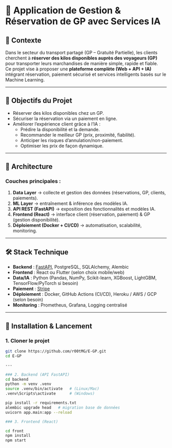 # 🚚 Application de Gestion & Réservation de GP avec Services IA

## 📌 Contexte
Dans le secteur du transport partagé (GP – Gratuité Partielle), les clients cherchent à **réserver des kilos disponibles auprès des voyageurs (GP)** pour transporter leurs marchandises de manière simple, rapide et fiable.  
Ce projet vise à proposer une **plateforme complète (Web + API + IA)** intégrant réservation, paiement sécurisé et services intelligents basés sur le Machine Learning.

---

## 🎯 Objectifs du Projet
- Réserver des kilos disponibles chez un GP.  
- Sécuriser la réservation via un paiement en ligne.  
- Améliorer l’expérience client grâce à l’IA :  
  - Prédire la disponibilité et la demande.  
  - Recommander le meilleur GP (prix, proximité, fiabilité).  
  - Anticiper les risques d’annulation/non-paiement.  
  - Optimiser les prix de façon dynamique.  

---

## 🧩 Architecture
### Couches principales :
1. **Data Layer** → collecte et gestion des données (réservations, GP, clients, paiements).  
2. **ML Layer** → entraînement & inférence des modèles IA.  
3. **API REST (FastAPI)** → exposition des fonctionnalités et modèles IA.  
4. **Frontend (React)** → interface client (réservation, paiement) & GP (gestion disponibilité).  
5. **Déploiement (Docker + CI/CD)** → automatisation, scalabilité, monitoring.  

---

## 🛠️ Stack Technique
- **Backend** : [FastAPI](https://fastapi.tiangolo.com/), PostgreSQL, SQLAlchemy, Alembic  
- **Frontend** : React ou Flutter (selon choix mobile/web)  
- **Data/IA** : Python (Pandas, NumPy, Scikit-learn, XGBoost, LightGBM, TensorFlow/PyTorch si besoin)  
- **Paiement** : [Stripe](https://stripe.com/)  
- **Déploiement** : Docker, GitHub Actions (CI/CD), Heroku / AWS / GCP (selon besoin)  
- **Monitoring** : Prometheus, Grafana, Logging centralisé  

---

## 🚀 Installation & Lancement
### 1. Cloner le projet
```bash
git clone https://github.com/r00tMG/E-GP.git
cd E-GP

---

### 2. Backend (API FastAPI)
cd backend
python -m venv .venv
source .venv/bin/activate   # (Linux/Mac)
.venv\Scripts\activate      # (Windows)

pip install -r requirements.txt
alembic upgrade head   # migration base de données
uvicorn app.main:app --reload

### 3. Frontend (React)

cd front
npm install
npm start
